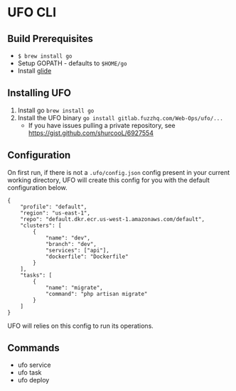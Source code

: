 # UFO CLI

## Build Prerequisites
  - `$ brew install go`
  - Setup GOPATH - defaults to `$HOME/go`
  - Install [glide](https://github.com/Masterminds/glide)

## Installing UFO
1. Install go `brew install go`
1. Install the UFO binary `go install gitlab.fuzzhq.com/Web-Ops/ufo/...`
    * If you have issues pulling a private repository, see https://gist.github.com/shurcooL/6927554

## Configuration

On first run, if there is not a `.ufo/config.json` config present in your current working directory, UFO will create this config for you with the default configuration below.

```
{
	"profile": "default",
	"region": "us-east-1",
	"repo": "default.dkr.ecr.us-west-1.amazonaws.com/default",
	"clusters": [
		{
			"name": "dev",
			"branch": "dev",
			"services": ["api"],
			"dockerfile": "Dockerfile"
		}
	],
	"tasks": [
		{
			"name": "migrate",
			"command": "php artisan migrate"
		}
	]
}
```

UFO will relies on this config to run its operations.

## Commands

- ufo service
- ufo task
- ufo deploy
